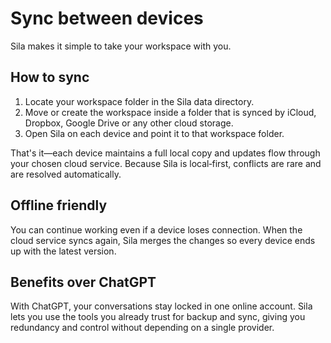 # Sync between devices

Sila makes it simple to take your workspace with you.

## How to sync

1. Locate your workspace folder in the Sila data directory.
2. Move or create the workspace inside a folder that is synced by iCloud, Dropbox, Google Drive or any other cloud storage.
3. Open Sila on each device and point it to that workspace folder.

That's it—each device maintains a full local copy and updates flow through your chosen cloud service. Because Sila is local‑first, conflicts are rare and are resolved automatically.

## Offline friendly

You can continue working even if a device loses connection. When the cloud service syncs again, Sila merges the changes so every device ends up with the latest version.

## Benefits over ChatGPT

With ChatGPT, your conversations stay locked in one online account. Sila lets you use the tools you already trust for backup and sync, giving you redundancy and control without depending on a single provider.
